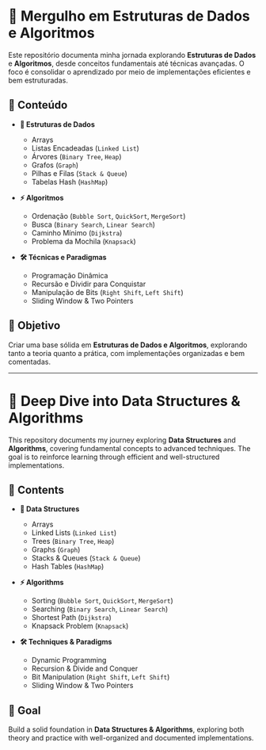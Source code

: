 # 🚀 Mergulho em Estruturas de Dados e Algoritmos

Este repositório documenta minha jornada explorando **Estruturas de Dados** e **Algoritmos**, desde conceitos fundamentais até técnicas avançadas. O foco é consolidar o aprendizado por meio de implementações eficientes e bem estruturadas.

## 📌 Conteúdo

- **🔢 Estruturas de Dados**  
  - Arrays  
  - Listas Encadeadas (`Linked List`)  
  - Árvores (`Binary Tree`, `Heap`)  
  - Grafos (`Graph`)  
  - Pilhas e Filas (`Stack & Queue`)  
  - Tabelas Hash (`HashMap`)  

- **⚡ Algoritmos**  
  - Ordenação (`Bubble Sort`, `QuickSort`, `MergeSort`)  
  - Busca (`Binary Search`, `Linear Search`)  
  - Caminho Mínimo (`Dijkstra`)  
  - Problema da Mochila (`Knapsack`)  

- **🛠️ Técnicas e Paradigmas**  
  - Programação Dinâmica  
  - Recursão e Dividir para Conquistar  
  - Manipulação de Bits (`Right Shift`, `Left Shift`)  
  - Sliding Window & Two Pointers  

## 🎯 Objetivo

Criar uma base sólida em **Estruturas de Dados e Algoritmos**, explorando tanto a teoria quanto a prática, com implementações organizadas e bem comentadas.

---

# 🚀 Deep Dive into Data Structures & Algorithms

This repository documents my journey exploring **Data Structures** and **Algorithms**, covering fundamental concepts to advanced techniques. The goal is to reinforce learning through efficient and well-structured implementations.

## 📌 Contents

- **🔢 Data Structures**  
  - Arrays  
  - Linked Lists (`Linked List`)  
  - Trees (`Binary Tree`, `Heap`)  
  - Graphs (`Graph`)  
  - Stacks & Queues (`Stack & Queue`)  
  - Hash Tables (`HashMap`)  

- **⚡ Algorithms**  
  - Sorting (`Bubble Sort`, `QuickSort`, `MergeSort`)  
  - Searching (`Binary Search`, `Linear Search`)  
  - Shortest Path (`Dijkstra`)  
  - Knapsack Problem (`Knapsack`)  

- **🛠️ Techniques & Paradigms**  
  - Dynamic Programming  
  - Recursion & Divide and Conquer  
  - Bit Manipulation (`Right Shift`, `Left Shift`)  
  - Sliding Window & Two Pointers  

## 🎯 Goal

Build a solid foundation in **Data Structures & Algorithms**, exploring both theory and practice with well-organized and documented implementations.
